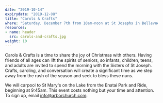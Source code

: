 ```yaml
---
date: "2019-10-14"
expirydate: "2019-12-08"
title: "Carols & Crafts"
where: "Saturday, December 7th from 10am-noon at St Josephs in Bellevue"
resources:
- name: header
  src: carols-and-crafts.jpg
weight: 10
---
```

 
Carols & Crafts is a time to share the joy of Christmas with others. Having friends of all ages can lift the spirits of seniors, so infants, children, teens, and adults are invited to spend the morning with the Sisters of St Joseph. Crafts, caroling, and conversation will create a significant time as we step away from the rush of the season and seek to bless these nuns. 

We will carpool to St Mary's on the Lake from the Enatai Park and Ride, beginning at 9:45am. This event costs nothing but your time and attention. To sign up, email <info@arborchurch.com>. 


